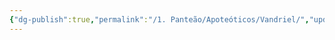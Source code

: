 ```yaml
---
{"dg-publish":true,"permalink":"/1. Panteão/Apoteóticos/Vandriel/","updated":"2025-06-15T19:39:58.677-03:00"}
---
```


